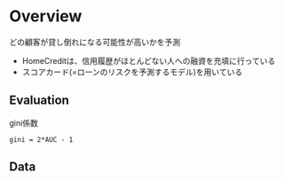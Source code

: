 # Overview

どの顧客が貸し倒れになる可能性が高いかを予測

- HomeCreditは、信用履歴がほとんどない人への融資を充填に行っている
- スコアカード(=ローンのリスクを予測するモデル)を用いている

## Evaluation

gini係数

```
gini = 2*AUC - 1
```

## Data

